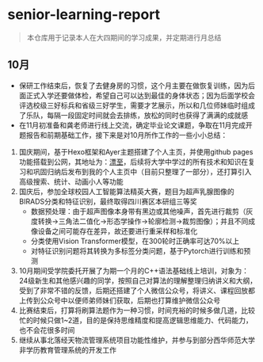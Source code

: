 # senior-learning-report
> 本仓库用于记录本人在大四期间的学习成果，并定期进行月总结

## 10月

* 保研工作结束后，恢复了去健身房的习惯，这个月主要在做恢复训练，因为后面正式入学还要做体检，希望自己可以达到最佳的身体状态；因为后面学校会评选校级三好标兵和省级三好学生，需要才艺展示，所以和几位师妹临时组成了乐队，每隔一段固定时间就会去排练，放松的同时也获得了满满的成就感
* 在11月初准备和龚老师进行线上交流，确定毕业论文课题，争取在11月完成开题报告和前期基础工作，接下来是对10月所作工作的一些小小总结：

1. 国庆期间，基于Hexo框架和Ayer主题搭建了个人主页，并使用github pages功能搭载到公网，其地址为：[漂至](https://roystercdd.github.io/)，后续将大学中学过的所有技术和知识在复习和巩固归纳后发布到我的个人主页中（目前只整理了一部分），还打算引入高级搜索、统计、动画小人等功能
2. 国庆后，参加全球校园人工智能算法精英大赛，题目为超声乳腺图像的BIRADS分类和特征识别，最终取得四川赛区本研组三等奖
   * 数据预处理：由于超声图像本身带有黑边或其他噪声，首先进行裁剪（灰度转换→三角法二值化→形态学操作→轮廓检测→裁剪图像）；并且不同成像设备之间可能存在差异，故还要进行重采样和标准化
   * 分类使用Vision Transformer模型，在300轮时正确率可达70%以上
   * 对特征识别问题将其转换为多标签分类问题，基于Pytorch进行训练和预测
3. 10月期间受学院委托开展了为期一个月的C++语法基础线上培训，对象为：24级新生和其他感兴趣的同学，按照自己对算法的理解整理归纳讲义和大纲，受到了非常不错的反馈，后期还搭建了个人微信公众号，将讲义、课程回放都上传到公众号中以便师弟师妹们获取，后期也打算维护微信公众号
4. 比赛结束后，打算将刷算法题作为一种习惯，时间充裕的时候多做几道，比较忙的时候只做1~2道，目的是保持思维精度和提高逻辑思维能力、代码能力，也不会花很多时间
5. 继续从事北落经天物流管理系统项目功能性维护，并参与到部分西华师范大学非学历教育管理系统的开发工作
